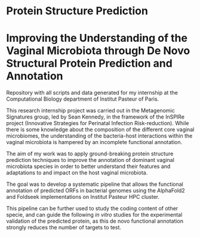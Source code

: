 # Protein Structure Prediction
# Improving the Understanding of the Vaginal Microbiota through De Novo Structural Protein Prediction and Annotation
Repository with all scripts and data generated for my internship at the Computational Biology department of Institut Pasteur of Paris. </p></p>

This research internship project was carried out in the Metagenomic Signatures group, led by Sean Kennedy, in the framework of the InSPIRe project (Innovative Strategies for Perinatal Infection Risk-reduction).
While there is some knowledge about the composition of the different core vaginal microbiomes, the understanding of the bacteria-host interactions within the vaginal microbiota is hampered by an incomplete functional annotation. </p>
The aim of my work was to apply ground-breaking protein structure prediction techniques to improve the annotation of dominant vaginal microbiota species in order to better understand their features and adaptations to and impact on the host vaginal microbiota. </p>
The goal was to develop a systematic pipeline that allows the functional annotation of predicted ORFs in bacterial genomes using the AlphaFold2 and Foldseek implementations on Institut Pasteur HPC cluster. </p>
This pipeline can be further used to study the coding content of other specie, and can guide the following <i>in vitro</i> studies for the experimental validation of the predicted protein, as this de novo functional annotation strongly reduces the number of targets to test.  
